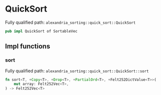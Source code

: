 # QuickSort

Fully qualified path: `alexandria_sorting::quick_sort::QuickSort`

```rust
pub impl QuickSort of SortableVec
```

## Impl functions

### sort

Fully qualified path: `alexandria_sorting::quick_sort::QuickSort::sort`

```rust
fn sort<T, +Copy<T>, +Drop<T>, +PartialOrd<T>, +Felt252DictValue<T>>(
    mut array: Felt252Vec<T>,
) -> Felt252Vec<T>
```


